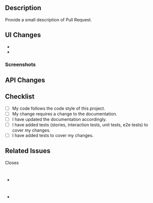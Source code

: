 
## Description

Provide a small description of Pull Request.

## UI Changes

-
-

### Screenshots

## API Changes

## Checklist
- [ ] My code follows the code style of this project.
- [ ] My change requires a change to the documentation.
- [ ] I have updated the documentation accordingly.
- [ ] I have added tests (stories, interaction tests, unit tests, e2e tests) to cover my changes.
- [ ] I have added tests to cover my changes.

## Related Issues

Closes

- #
- #

